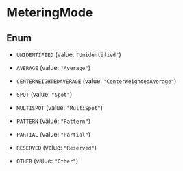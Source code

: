 
# MeteringMode

## Enum


* `UNIDENTIFIED` (value: `"Unidentified"`)

* `AVERAGE` (value: `"Average"`)

* `CENTERWEIGHTEDAVERAGE` (value: `"CenterWeightedAverage"`)

* `SPOT` (value: `"Spot"`)

* `MULTISPOT` (value: `"MultiSpot"`)

* `PATTERN` (value: `"Pattern"`)

* `PARTIAL` (value: `"Partial"`)

* `RESERVED` (value: `"Reserved"`)

* `OTHER` (value: `"Other"`)



